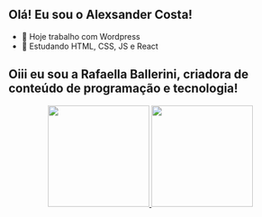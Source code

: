 ## Olá! Eu sou o Alexsander Costa!

- 🔭 Hoje trabalho com Wordpress
- 🌱 Estudando HTML, CSS, JS e React

## Oiii eu sou a Rafaella Ballerini, criadora de conteúdo de programação e tecnologia!
<div align="center">
  <a href="https://github.com/AlexsanderCosta">
  <img height="180em" src="https://github-readme-stats.vercel.app/api?username=AlexsanderCosta&show_icons=true&theme=dracula&include_all_commits=true&count_private=true"/>
  <img height="180em" src="https://github-readme-stats.vercel.app/api/top-langs/?username=AlexsanderCosta&layout=compact&langs_count=7&theme=dracula"/>
</div>
